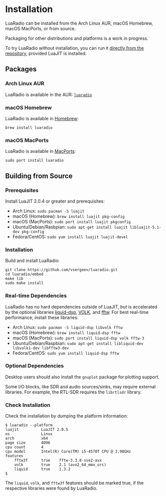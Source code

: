 # Installation

LuaRadio can be installed from the Arch Linux AUR, macOS Homebrew, macOS
MacPorts, or from source.

Packaging for other distributions and platforms is a work in progress.

To try LuaRadio without installation, you can run it [directly from the
repository](../README.md#quickstart), provided LuaJIT is installed.

## Packages

### Arch Linux AUR

LuaRadio is available in the AUR: [`luaradio`](https://aur.archlinux.org/packages/luaradio)

### macOS Homebrew

LuaRadio is available in [Homebrew](http://brew.sh/):

```
brew install luaradio
```

### macOS MacPorts

LuaRadio is available in [MacPorts](https://www.macports.org/):

```
sudo port install luaradio
```

## Building from Source

### Prerequisites

Install LuaJIT 2.0.4 or greater and prerequisites:

* Arch Linux: `sudo pacman -S luajit`
* macOS (Homebrew): `brew install luajit pkg-config`
* macOS (MacPorts): `sudo port install luajit pkgconfig`
* Ubuntu/Debian/Rasbpian: `sudo apt-get install luajit libluajit-5.1-dev pkg-config`
* Fedora/CentOS: `sudo yum install luajit luajit-devel`

### Installation

Build and install LuaRadio:

```
git clone https://github.com/vsergeev/luaradio.git
cd luaradio/embed
make lib
sudo make install
```

### Real-time Dependencies

LuaRadio has no hard dependencies outside of LuaJIT, but is accelerated by the
optional libraries [liquid-dsp](https://github.com/jgaeddert/liquid-dsp),
[VOLK](http://libvolk.org/), and [fftw](http://www.fftw.org/). For best
real-time performance, install these libraries:

* Arch Linux: `sudo pacman -S liquid-dsp libvolk fftw`
* macOS (Homebrew): `brew install liquid-dsp fftw`
* macOS (MacPorts): `sudo port install liquid-dsp volk fftw-3`
* Ubuntu/Debian/Raspbian: `sudo apt-get install libliquid-dev libvolk1-dev libfftw3-dev`
* Fedora/CentOS: `sudo yum install liquid-dsp fftw`

### Optional Dependencies

Desktop users should also install the `gnuplot` package for plotting support.

Some I/O blocks, like SDR and audio sources/sinks, may require external
libraries. For example, the RTL-SDR requires the `librtlsdr` library.

### Check Installation

Check the installation by dumping the platform information:

```
$ luaradio --platform
luajit          LuaJIT 2.0.5
os              Linux
arch            x64
page size       4096
cpu count       4
cpu model       Intel(R) Core(TM) i5-4570T CPU @ 2.90GHz
features
    fftw3f      true    fftw-3.3.8-sse2-avx
    volk        true    2.1 (avx2_64_mmx_orc)
    liquid      true    1.3.2
$
```

The `liquid`, `volk`, and `fftw3f` features should be marked true, if the
respective libraries were found by LuaRadio.
